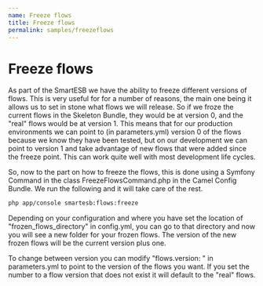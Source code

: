 ```yaml
---
name: Freeze flows
title: Freeze flows
permalink: samples/freezeflows
---
```


# Freeze flows

As part of the SmartESB we have the ability to freeze different versions of flows. 
This is very useful for for a number of reasons, the main one being it allows us to set in stone what flows we will release.
So if we froze the current flows in the Skeleton Bundle, they would be at version 0, and the "real" flows would be at version 1.
This means that for our production environments we can point to (in parameters.yml) version 0 of the flows because we know they have been tested, but on our development we can point to version 1 and take advantage of new flows that were added since the freeze point.
This can work quite well with most development life cycles.

So, now to the part on how to freeze the flows, this is done using a Symfony Command in the class FreezeFlowsCommand.php in the Camel Config Bundle. 
We run the following and it will take care of the rest.

```bash
php app/console smartesb:flows:freeze
```

Depending on your configuration and where you have set the location of "frozen_flows_directory" in config.yml, you can go to that directory and now you will see a new folder for your frozen flows.
The version of the new frozen flows will be the current version plus one.

To change between version you can modify "flows.version: " in parameters.yml to point to the version of the flows you want. 
If you set the number to a flow version that does not exist it will default to the "real" flows.
